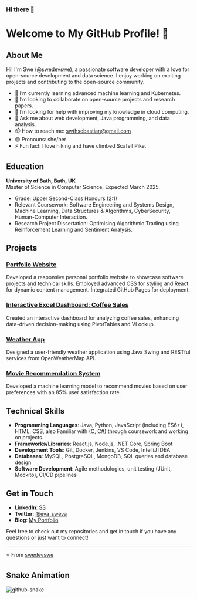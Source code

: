 ### Hi there 👋

# Welcome to My GitHub Profile! 👋

## About Me

Hi! I'm Swe ([@swedevswe](https://github.com/swedevswe)), a passionate software developer with a love for open-source development and data science. I enjoy working on exciting projects and contributing to the open-source community. 

- 🌱 I’m currently learning advanced machine learning and Kubernetes.
- 👯 I’m looking to collaborate on open-source projects and research papers.
- 🤔 I’m looking for help with improving my knowledge in cloud computing.
- 💬 Ask me about web development, Java programming, and data analysis.
- 📫 How to reach me: [swthsebastian@gmail.com](mailto:swthsebastian@gmail.com)
- 😄 Pronouns: she/her
- ⚡ Fun fact: I love hiking and have climbed Scafell Pike.

## Education

**University of Bath, Bath, UK**  
Master of Science in Computer Science, Expected March 2025.
- Grade: Upper Second-Class Honours (2:1)
- Relevant Coursework: Software Engineering and Systems Design, Machine Learning, Data Structures & Algorithms, CyberSecurity, Human-Computer Interaction.
- Research Project Dissertation: Optimising Algorithmic Trading using Reinforcement Learning and Sentiment Analysis.
  
## Projects

### [Portfolio Website](https://github.com/swedevswe/Swe-Portfolio-Swe)
Developed a responsive personal portfolio website to showcase software projects and technical skills. Employed advanced CSS for styling and React for dynamic content management. Integrated GitHub Pages for deployment.

### [Interactive Excel Dashboard: Coffee Sales](https://github.com/swedevswe/Interactive-Excel-Dashboard.git)
Created an interactive dashboard for analyzing coffee sales, enhancing data-driven decision-making using PivotTables and VLookup.

### [Weather App](https://github.com/swedevswe/WeatherApp.git)
Designed a user-friendly weather application using Java Swing and RESTful services from OpenWeatherMap API.

### [Movie Recommendation System](https://github.com/swedevswe/Movie-Recommendation.git)
Developed a machine learning model to recommend movies based on user preferences with an 85% user satisfaction rate.

## Technical Skills

- **Programming Languages**: Java, Python, JavaScript (including ES6+), HTML, CSS, also Familiar with (C, C#) through coursework and working on projects.
- **Frameworks/Libraries**: React.js, Node.js, .NET Core, Spring Boot
- **Development Tools**: Git, Docker, Jenkins, VS Code, IntelliJ IDEA
- **Databases**: MySQL, PostgreSQL, MongoDB, SQL queries and database design
- **Software Development**: Agile methodologies, unit testing (JUnit, Mockito), CI/CD pipelines

## Get in Touch

- **LinkedIn**: [SS](https://www.linkedin.com/in/swethasebastian/)
- **Twitter**: [@eva_sweva](https://twitter.com/eva_sweva)
- **Blog**: [My Portfolio](https://swedevswe.github.io/Swe-Portfolio-Swe/)

Feel free to check out my repositories and get in touch if you have any questions or just want to connect!

---

⭐️ From [swedevswe](https://github.com/swedevswe)

## Snake Animation

<picture>
  <source media="(prefers-color-scheme: dark)" srcset="https://swedevswe.github.io/swedevswe/github-snake-dark.svg" />
  <source media="(prefers-color-scheme: light)" srcset="https://swedevswe.github.io/swedevswe/github-snake.svg" />
  <img alt="github-snake" src="https://swedevswe.github.io/swedevswe/github-snake.svg" />
</picture>


